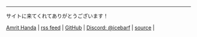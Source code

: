 *** 

サイトに来てくれてありがとうございます！

[Amrit Handa](mailto:icebarf@rdseed.in) | [rss feed](index.xml) | [GitHub](https://github.com/icebarf) | [Discord: @icebarf](https://discord.com/users/1075672824917807144) | [source](https://github.com/icebarf/icebarf.github.io) |
